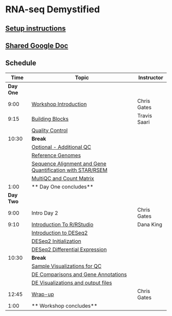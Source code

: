 # RNA-seq Demystified

## [Setup instructions](setup_instructions)

## [Shared Google Doc](https://docs.google.com/document/d/1TRjD10zSwktd63irw8dZmdAZtzQ0gr4_eKEf0XQ1s-M/edit?usp=sharing)


## Schedule

| Time | Topic | Instructor |
| ---- | ----------------- | ---------- |
| **Day One** |
| 9:00 | [Workshop Introduction](Module00_Introduction) | Chris Gates |
| 9:15 | [Building Blocks](Module01_Building_Blocks) | Travis Saari |
|  | [Quality Control](Module02_QC) | |
| 10:30 | **Break** | |
|  | [Optional - Additional QC](Module02optional_Cutadapt_MultiQC) | |
|  | [Reference Genomes](Module03_Reference_Genomes) | |
|  | [Sequence Alignment and Gene Quantification with STAR/RSEM](Module04_Alignment) | |
|  |  [MultiQC and Count Matrix](Module05_MultiQC_and_Count_Matrix) | |
| 1:00 | ** Day  One concludes** | |
| **Day Two** |
| 9:00 | Intro Day 2 | Chris Gates |
| 9:10 | [Introduction To R/RStudio](https://umich-brcf-bioinf.github.io/rnaseq_demystified_workshop/site/Module7a_IntroductionToR) | Dana King |
|  | [Introduction to DESeq2](https://umich-brcf-bioinf.github.io/rnaseq_demystified_workshop/site/Module8a_IntroductionToDESeq2) |  |
|  | [DESeq2 Initialization](https://umich-brcf-bioinf.github.io/rnaseq_demystified_workshop/site/Module8b_DESeq2Initialization) |  |
|  | [DESeq2 Differential Expression](https://umich-brcf-bioinf.github.io/rnaseq_demystified_workshop/site/Module8d_DESeq2DifferentialExpression) |  |
| 10:30 | **Break** | |
|  | [Sample Visualizations for QC](https://umich-brcf-bioinf.github.io/rnaseq_demystified_workshop/site/Module9a_SampleVisualizations) |  |
|  | [DE Comparisons and Gene Annotations](https://umich-brcf-bioinf.github.io/rnaseq_demystified_workshop/site/Module10a_DEComparisons) |  |
|  | [DE Visualizations and output files](https://umich-brcf-bioinf.github.io/rnaseq_demystified_workshop/site/Module10b_DEVisualizations) |  |
| 12:45 | [Wrap-up](https://umich-brcf-bioinf.github.io/rnaseq_demystified_workshop/site/Module99_Wrap_up) | Chris Gates |
| 1:00 | ** Workshop concludes** | |
